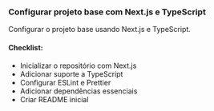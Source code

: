 ### Configurar projeto base com Next.js e TypeScript

Configurar o projeto base usando Next.js e TypeScript.

#### Checklist:
- Inicializar o repositório com Next.js
- Adicionar suporte a TypeScript
- Configurar ESLint e Prettier
- Adicionar dependências essenciais
- Criar README inicial